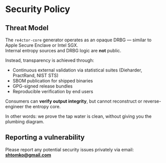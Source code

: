 # Security Policy

## Threat Model

The `re4ctor-core` generator operates as an opaque DRBG — similar to Apple Secure Enclave or Intel SGX.  
Internal entropy sources and DRBG logic are **not** public.

Instead, transparency is achieved through:
- Continuous external validation via statistical suites (Dieharder, PractRand, NIST STS)
- SBOM publication for shipped binaries
- GPG-signed release bundles
- Reproducible verification by end users

Consumers can **verify output integrity**, but cannot reconstruct or reverse-engineer the entropy core.

In other words: we prove the tap water is clean, without giving you the plumbing diagram.

## Reporting a vulnerability
Please report any potential security issues privately via email:
**shtomko@gmail.com**
